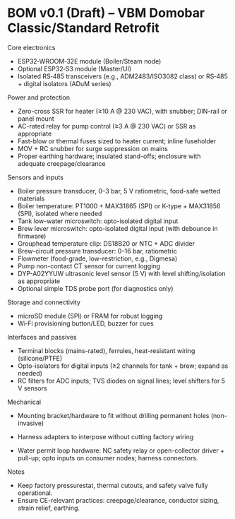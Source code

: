 # BOM v0.1 (Draft) – VBM Domobar Classic/Standard Retrofit

Core electronics

- ESP32‑WROOM‑32E module (Boiler/Steam node)
- Optional ESP32‑S3 module (Master/UI)
- Isolated RS‑485 transceivers (e.g., ADM2483/ISO3082 class) or RS‑485 + digital isolators (ADuM series)

Power and protection

- Zero-cross SSR for heater (≥10 A @ 230 VAC), with snubber; DIN-rail or panel mount
- AC-rated relay for pump control (≥3 A @ 230 VAC) or SSR as appropriate
- Fast-blow or thermal fuses sized to heater current; inline fuseholder
- MOV + RC snubber for surge suppression on mains
- Proper earthing hardware; insulated stand-offs; enclosure with adequate creepage/clearance

Sensors and inputs

- Boiler pressure transducer, 0–3 bar, 5 V ratiometric, food-safe wetted materials
- Boiler temperature: PT1000 + MAX31865 (SPI) or K-type + MAX31856 (SPI), isolated where needed
- Tank low-water microswitch: opto-isolated digital input
- Brew lever microswitch: opto-isolated digital input (with debounce in firmware)
- Grouphead temperature clip: DS18B20 or NTC + ADC divider
- Brew-circuit pressure transducer: 0–16 bar, ratiometric
- Flowmeter (food-grade, low-restriction, e.g., Digmesa)
- Pump non-contact CT sensor for current logging
- DYP-A02YYUW ultrasonic level sensor (5 V) with level shifting/isolation as appropriate
- Optional simple TDS probe port (for diagnostics only)

Storage and connectivity

- microSD module (SPI) or FRAM for robust logging
- Wi‑Fi provisioning button/LED, buzzer for cues

Interfaces and passives

- Terminal blocks (mains-rated), ferrules, heat-resistant wiring (silicone/PTFE)
- Opto-isolators for digital inputs (≥2 channels for tank + brew; expand as needed)
- RC filters for ADC inputs; TVS diodes on signal lines; level shifters for 5 V sensors

Mechanical

- Mounting bracket/hardware to fit without drilling permanent holes (non-invasive)
- Harness adapters to interpose without cutting factory wiring

- Water permit loop hardware: NC safety relay or open-collector driver + pull-up; opto inputs on consumer nodes; harness connectors.

Notes

- Keep factory pressurestat, thermal cutouts, and safety valve fully operational.
- Ensure CE-relevant practices: creepage/clearance, conductor sizing, strain relief, earthing.

